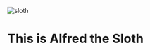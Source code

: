![sloth](https://github.com/anniem15/Knes381/assets/157739019/5a3575c0-a4ee-44ce-9367-98ec6a30d040)

# This is Alfred the Sloth




